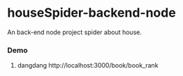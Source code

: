 # houseSpider-backend-node
An back-end node project spider about house.

### Demo

1. dangdang http://localhost:3000/book/book_rank
